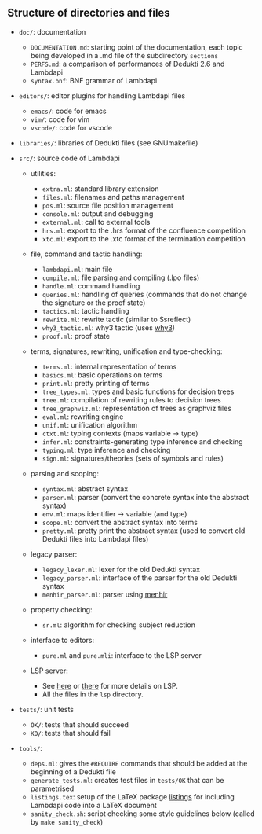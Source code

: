 Structure of directories and files
----------------------------------

* `doc/`: documentation

     - `DOCUMENTATION.md`: starting point of the documentation, each topic being developed in a .md file of the subdirectory `sections`
     - `PERFS.md`: a comparison of performances of Dedukti 2.6 and Lambdapi
     - `syntax.bnf`: BNF grammar of Lambdapi

* `editors/`: editor plugins for handling Lambdapi files

   + `emacs/`: code for emacs
   + `vim/`: code for vim
   + `vscode/`: code for vscode

* `libraries/`: libraries of Dedukti files (see GNUmakefile)

* `src/`: source code of Lambdapi

   + utilities:

     - `extra.ml`: standard library extension
     - `files.ml`: filenames and paths management
     - `pos.ml`: source file position management
     - `console.ml`: output and debugging
     - `external.ml`: call to external tools
     - `hrs.ml`: export to the .hrs format of the confluence competition
     - `xtc.ml`: export to the .xtc format of the termination competition

   + file, command and tactic handling:

     - `lambdapi.ml`: main file
     - `compile.ml`: file parsing and compiling (.lpo files)
     - `handle.ml`: command handling
     - `queries.ml`: handling of queries (commands that do not change the signature or the proof state)
     - `tactics.ml`: tactic handling
     - `rewrite.ml`: rewrite tactic (similar to Ssreflect)
     - `why3_tactic.ml`: why3 tactic (uses [why3](http://why3.lri.fr/))
     - `proof.ml`: proof state

   + terms, signatures, rewriting, unification and type-checking:

     - `terms.ml`: internal representation of terms
     - `basics.ml`: basic operations on terms
     - `print.ml`: pretty printing of terms
     - `tree_types.ml`: types and basic functions for decision trees
     - `tree.ml`: compilation of rewriting rules to decision trees
     - `tree_graphviz.ml`: representation of trees as graphviz files
     - `eval.ml`: rewriting engine
     - `unif.ml`: unification algorithm
     - `ctxt.ml`: typing contexts (maps variable -> type)
     - `infer.ml`: constraints-generating type inference and checking
     - `typing.ml`: type inference and checking
     - `sign.ml`: signatures/theories (sets of symbols and rules)

   + parsing and scoping:

     - `syntax.ml`: abstract syntax
     - `parser.ml`: parser (convert the concrete syntax into the abstract syntax)
     - `env.ml`: maps identifier -> variable (and type)
     - `scope.ml`: convert the abstract syntax into terms
     - `pretty.ml`: pretty print the abstract syntax (used to convert old Dedukti files into Lambdapi files)

   + legacy parser:

     - `legacy_lexer.ml`: lexer for the old Dedukti syntax
     - `legacy_parser.ml`: interface of the parser for the old Dedukti syntax
     - `menhir_parser.ml`: parser using [menhir](http://gallium.inria.fr/~fpottier/menhir/)

   + property checking:

     - `sr.ml`: algorithm for checking subject reduction

   + interface to editors:

     - `pure.ml` and `pure.mli`: interface to the LSP server

   + LSP server:

     - See [here](https://microsoft.github.io/language-server-protocol/) or
       [there](https://langserver.org/) for more details on LSP.
     - All the files in the `lsp` directory.

* `tests/`: unit tests
   - `OK/`: tests that should succeed
   - `KO/`: tests that should fail

* `tools/`:
   - `deps.ml`: gives the `#REQUIRE` commands that should be added at the beginning of a Dedukti file
   - `generate_tests.ml`: creates test files in `tests/OK` that can be parametrised
   - `listings.tex`: setup of the LaTeX package [listings](https://www.ctan.org/pkg/listings) for including Lambdapi code into a LaTeX document
   - `sanity_check.sh`: script checking some style guidelines below (called by `make sanity_check`)
